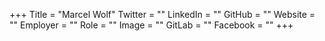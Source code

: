 +++
Title = "Marcel Wolf"
Twitter = ""
LinkedIn = ""
GitHub = ""
Website = ""
Employer = ""
Role = ""
Image = ""
GitLab = ""
Facebook = ""
+++
